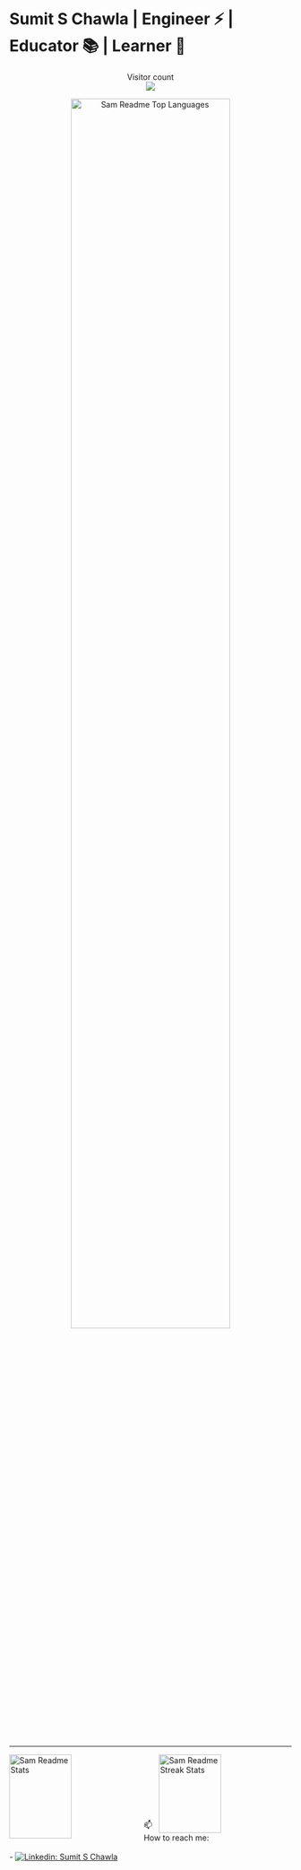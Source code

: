 # Sumit S Chawla | Engineer ⚡ | Educator 📚 | Learner 🌱

<p align="center"> 
  Visitor count<br>
  <img src="https://profile-counter.glitch.me/SamChawla/count.svg" />
</p>

<p align="center"> 
  <img alt="Sam Readme Top Languages" align="center" width="75%" src='https://github-readme-stats.vercel.app/api/top-langs/?username=samchawla&theme=calm&layout=compact'/>
</p>

<hr/>

<p>
  <img alt="Sam Readme Stats" align="left" width="47%" height="150px" src='https://github-readme-stats.vercel.app/api?username=samchawla&show_icons=true&theme=calm'/>
  <img alt="Sam Readme Streak Stats" align="right" width="47%" height="140px" src='https://github-readme-streak-stats.herokuapp.com/?user=SamChawla&theme=calm'/>
</p>

<br><br><br><br><br><br>

<p>
  📫 How to reach me: <br><br>
  - <a href="https://www.linkedin.com/in/sumit-s-chawla/">
    <img alt="Linkedin: Sumit S Chawla" src="https://img.shields.io/badge/-Sumit%20S%20Chawla-blue?style=flat&logo=Linkedin&logoColor=white"/>
  </a>
</p>

<!--
**SamChawla/SamChawla** is a ✨ _special_ ✨ repository because its `README.md` (this file) appears on your GitHub profile.

Here are some ideas to get you started:

- 🔭 I’m currently working on ...
- 🌱 I’m currently learning ...
- 👯 I’m looking to collaborate on ...
- 🤔 I’m looking for help with ...
- 💬 Ask me about ...
- 📫 How to reach me: ...
- 😄 Pronouns: ...
- ⚡ Fun fact: ...
-->

